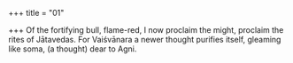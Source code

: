 +++
title = "01"

+++
Of the fortifying bull, flame-red, I now proclaim the might, proclaim the  rites of Jātavedas.
For Vaiśvānara a newer thought purifies itself, gleaming like soma,
(a thought) dear to Agni.